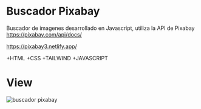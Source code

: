 # Buscador Pixabay
Buscador de imagenes desarrollado en Javascript, utiliza la API de Pixabay https://pixabay.com/api/docs/

https://pixabay3.netlify.app/

+HTML
+CSS
+TAILWIND
+JAVASCRIPT

# View
![buscador pixabay](https://user-images.githubusercontent.com/84545725/180102370-0e23bab4-ebd7-45c0-a993-8cb667a0fd45.jpg)
